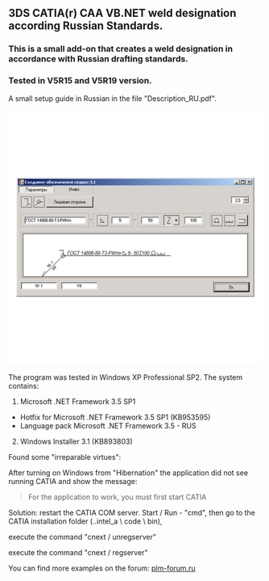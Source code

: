 ## 3DS CATIA(r) CAA VB.NET weld designation according Russian Standards.
### This is a small add-on that creates a weld designation in accordance with Russian drafting standards.  
### Tested in V5R15 and V5R19 version.

A small setup guide in Russian in the file "Description_RU.pdf".

![Preview image](https://github.com/Lab-V/CATIA_CAA_GOST_WELD_SYMBOL/blob/main/CAA_VBNET_WELD_SYMBOL.png)

The program was tested in Windows XP Professional SP2.
The system contains:

1. Microsoft .NET Framework 3.5 SP1
 + Hotfix for Microsoft .NET Framework 3.5 SP1 (KB953595)
 + Language pack Microsoft .NET Framework 3.5 - RUS

2. Windows Installer 3.1 (KB893803)


Found some "irreparable virtues":

After turning on Windows from "Hibernation" the application did not see running CATIA
and show the message:

>For the application to work, you must first start CATIA

Solution: restart the CATIA COM server.
Start / Run - "cmd", then go to the CATIA installation folder (..intel_a \ code \ bin),

execute the command "cnext / unregserver"  

execute the command "cnext / regserver"
  
  
  
You can find more examples on the forum:
[plm-forum.ru](http://www.plm-forum.ru/forum/)
